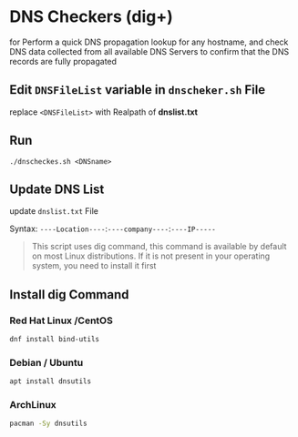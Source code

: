 # DNS Checkers (dig+)

for Perform a quick DNS propagation lookup for any hostname, and check DNS data collected from all available DNS Servers to confirm that the DNS records are fully propagated

## Edit `DNSFileList` variable in `dnscheker.sh` File

replace `<DNSFileList>` with Realpath of **dnslist.txt**

## Run 

```
./dnscheckes.sh <DNSname>
```

## Update DNS List

update `dnslist.txt` File



Syntax: `----Location----`:`----company----`:`----IP-----`
        


>This script uses dig command, this command is available by default on most Linux distributions. If it is not present in your operating system, you need to install it first

## Install dig Command

### Red Hat Linux /CentOS

```bash
dnf install bind-utils
```

### Debian / Ubuntu
```bash
apt install dnsutils
```

### ArchLinux
```bash
pacman -Sy dnsutils
```



